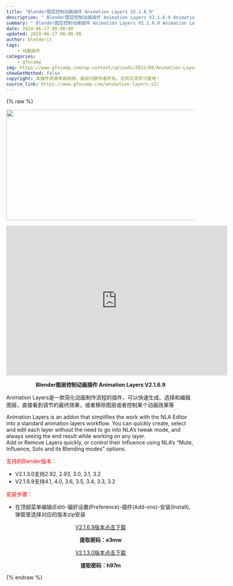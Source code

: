 ```yaml
---
title: "Blender图层控制动画插件 Animation Layers V2.1.6.9"
description: "﻿ Blender图层控制动画插件 Animation Layers V2.1.6.9 Animation Layers是一款简化动画制作流程的插件，可以快速生成、选择和编辑图层，直接看到调节的最终效..."
summary: "﻿ Blender图层控制动画插件 Animation Layers V2.1.6.9 Animation Layers是一款简化动画制作流程的插件，可以快速生成、选择和编辑图层，直接看到调节的最终效..."
date: 2024-06-17 00:00:00
updated: 2024-06-17 00:00:00
author: blenderit
tags: 
    - 动画插件
categories:
    - gfxcamp
img: https://www.gfxcamp.com/wp-content/uploads/2022/09/Animation-Layers.jpg
showGetMethod: false
copyright: 本插件资源来自网络，版权归原作者所有，仅供交流学习使用！
source_link: https://www.gfxcamp.com/animation-layers-v2/
---
```


{% raw %}
<div><p><img decoding="async" class="aligncenter size-full wp-image-106894" src="https://www.gfxcamp.com/wp-content/uploads/2022/09/Animation-Layers.jpg" data-src="https://www.gfxcamp.com/wp-content/uploads/2022/09/Animation-Layers.jpg" alt="" width="590" height="295" data-srcset="https://www.gfxcamp.com/wp-content/uploads/2022/09/Animation-Layers.jpg 590w, https://www.gfxcamp.com/wp-content/uploads/2022/09/Animation-Layers-150x75.jpg 150w" data-sizes="(max-width: 590px) 100vw, 590px"></p><p style="text-align: center;"><iframe loading="lazy" src="https://player.youku.com/embed/XNTkwMzA4MjgzNg==" width="590" height="400" frameborder="0" allowfullscreen="allowfullscreen" data-mce-fragment="1"><span data-mce-type="bookmark" style="display: inline-block; width: 0px; overflow: hidden; line-height: 0;" class="mce_SELRES_start">﻿</span></iframe></p><p style="text-align: center;"><strong>Blender图层控制动画插件 Animation Layers V2.1.6.9</strong></p><p>Animation Layers是一款简化动画制作流程的插件，可以快速生成、选择和编辑图层，直接看到调节的最终效果，或者移除图层或者控制某个动画效果等</p><p>Animation Layers is an addon that simplifies the work with the NLA Editor into a standard animation layers workflow. You can quickly create, select and edit each layer without the need to go into NLA’s tweak mode, and always seeing the end result while working on any layer.<br>
Add or Remove Layers quickly, or control their Influence using NLA’s “Mute, Influence, Solo and its Blending modes” options.</p><p style="text-align: left;"><span style="color: #ff0000;">支持的Blender版本：</span></p><ul>
<li style="text-align: left;">V2.1.3.0支持2.92, 2.93, 3.0, 3.1, 3.2</li>
<li style="text-align: left;">V2.1.6.9支持4.1, 4.0, 3.6, 3.5, 3.4, 3.3, 3.2</li>
</ul><p style="text-align: left;"><span style="color: #ff0000;">安装步骤：</span></p><ul>
<li>在顶部菜单编辑(Edit)-偏好设置(Preference)-插件(Add-ons)-安装(Install),弹窗里选择对应的版本zip安装</li>
</ul><p style="text-align: center;"><a class="maxbutton-3 maxbutton maxbutton-baidu" target="_blank" rel="noopener" href="https://pan.baidu.com/s/1Jl4_SDHRLuYKpijXc4zUbA?pwd=e3mw"><span class="mb-text">V2.1.6.9版本点击下载</span></a></p><p style="text-align: center;"><strong>提取密码：e3mw</strong></p><p style="text-align: center;"><a class="maxbutton-3 maxbutton maxbutton-baidu" target="_blank" rel="noopener" href="https://pan.baidu.com/s/1Tn_2eQ1cxEUiTG5KUWWong?pwd=h97m"><span class="mb-text">V2.1.3.0版本点击下载</span></a></p><p style="text-align: center;"><strong>提取密码：h97m</strong></p></div>
<div style="display: none">gfxcamp</div>
{% endraw %}